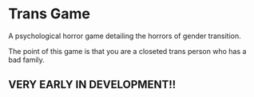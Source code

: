 # Trans Game

A psychological horror game detailing the horrors of gender transition.

The point of this game is that you are a closeted trans person who has a bad family.

## VERY EARLY IN DEVELOPMENT!!
